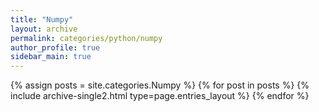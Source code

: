 ```yaml
---
title: "Numpy"
layout: archive
permalink: categories/python/numpy
author_profile: true
sidebar_main: true
---
```


{% assign posts = site.categories.Numpy %}
{% for post in posts %} {% include archive-single2.html type=page.entries_layout %} {% endfor %}